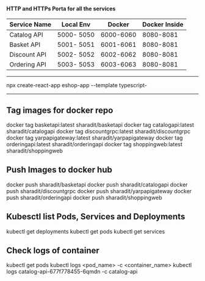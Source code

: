
#### HTTP and HTTPs Porta for all the services 
|Service Name | Local Env| Docker | Docker Inside|
|-----|----|---|---|
|Catalog API | 5000- 5050 | 6000-6060 | 8080-8081 |
|Basket API | 5001- 5051 | 6001-6061 | 8080-8081 |
|Discount API | 5002- 5052 | 6002-6062 | 8080-8081 |
|Ordering API | 5003- 5053 | 6003-6063 | 8080-8081|


--------------------------
npx create-react-app eshop-app --template typescript-



-------------------------------------
## Tag images for docker repo

docker tag basketapi:latest sharadit/basketapi
docker tag catalogapi:latest sharadit/catalogapi
docker tag discountgrpc:latest sharadit/discountgrpc
docker tag yarpapigateway:latest sharadit/yarpapigateway
docker tag orderingapi:latest sharadit/orderingapi
docker tag shoppingweb:latest sharadit/shoppingweb


## Push Images to docker hub
docker push sharadit/basketapi
docker push sharadit/catalogapi
docker push sharadit/discountgrpc
docker push sharadit/yarpapigateway
docker push sharadit/orderingapi
docker push sharadit/shoppingweb



## Kubesctl list Pods, Services and Deployments

kubectl get deployments
kubectl get pods
kubectl get services


## Check logs of container


kubectl get pods
kubectl logs <pod_name> -c <container_name>
kubectl logs catalog-api-677f778455-6qmdn -c catalog-api



